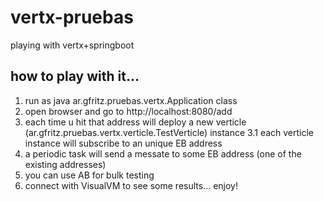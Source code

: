 # vertx-pruebas
playing with vertx+springboot

## how to play with it...

1. run as java ar.gfritz.pruebas.vertx.Application class
2. open browser and go to http://localhost:8080/add
3. each time u hit that address will deploy a new verticle (ar.gfritz.pruebas.vertx.verticle.TestVerticle) instance
3.1 each verticle instance will subscribe to an unique EB address
4. a periodic task will send a messate to some EB address (one of the existing addresses)
5. you can use AB for bulk testing
6. connect with VisualVM to see some results... enjoy!
